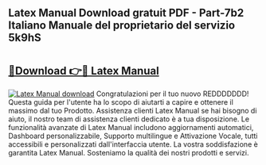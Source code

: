 ## Latex Manual Download gratuit PDF - Part-7b2 Italiano Manuale del proprietario del servizio 5k9hS

# <h2><a href="http://dfc3gt.blite.top/?on=Latex+Manual">🔗Download 👉🔴 Latex Manual</a></h2>

[![Latex Manual download](https://i.imgur.com/lujVjoI.png)](http://dfc3gt.blite.top/?on=Latex+Manual)
Congratulazioni per il tuo nuovo REDDDDDDD! Questa guida per l'utente ha lo scopo di aiutarti a capire e ottenere il massimo dal tuo Prodotto. Assistenza clienti Latex Manual se hai bisogno di aiuto, il nostro team di assistenza clienti dedicato è a tua disposizione. Le funzionalità avanzate di Latex Manual includono aggiornamenti automatici, Dashboard personalizzabile, Supporto multilingue e Attivazione Vocale, tutti accessibili e personalizzati dall'interfaccia utente. La vostra soddisfazione è garantita Latex Manual. Sosteniamo la qualità dei nostri prodotti e servizi.
